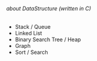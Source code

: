 ###### about DataStructure (written in C)
* Stack / Queue
* Linked List
* Binary Search Tree / Heap
* Graph
* Sort / Search
